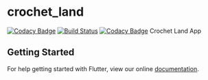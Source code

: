 # crochet_land

[![Codacy Badge](https://api.codacy.com/project/badge/Grade/730eb8cb1e8647119ee00a98fe44eb1f)](https://app.codacy.com/app/CrochetLand/app?utm_source=github.com&utm_medium=referral&utm_content=CrochetLand/app&utm_campaign=badger)
[![Build Status](https://travis-ci.org/CrochetLand/app.svg?branch=master)](https://travis-ci.org/CrochetLand/app)
[![Codacy Badge](https://api.codacy.com/project/badge/Coverage/30e4207dc9334b23b7759c2b2cba8693)](https://www.codacy.com/app/CrochetLand/app?utm_source=github.com&utm_medium=referral&utm_content=CrochetLand/app&utm_campaign=Badge_Coverage)
Crochet Land App

## Getting Started

For help getting started with Flutter, view our online
[documentation](https://flutter.io/).
